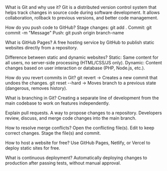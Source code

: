 What is Git and why use it?
Git is a distributed version control system that helps track changes in source code during software development. It allows collaboration, rollback to previous versions, and better code management.

How do you push code to GitHub?
Stage changes: git add .
Commit: git commit -m "Message"
Push: git push origin branch-name

What is GitHub Pages?
A free hosting service by GitHub to publish static websites directly from a repository.

Difference between static and dynamic websites?
Static: Same content for all users, no server-side processing (HTML/CSS/JS only).
Dynamic: Content changes based on user interaction or database (PHP, Node.js, etc.).

How do you revert commits in Git?
git revert <commit-id> → Creates a new commit that undoes the changes.
git reset --hard <commit-id> → Moves branch to a previous state (dangerous, removes history).

What is branching in Git?
Creating a separate line of development from the main codebase to work on features independently.

Explain pull requests.
A way to propose changes to a repository. Developers review, discuss, and merge code changes into the main branch.

How to resolve merge conflicts?
Open the conflicting file(s).
Edit to keep correct changes.
Stage the file(s) and commit.

How to host a website for free?
Use GitHub Pages, Netlify, or Vercel to deploy static sites for free.

What is continuous deployment?
Automatically deploying changes to production after passing tests, without manual approval.
